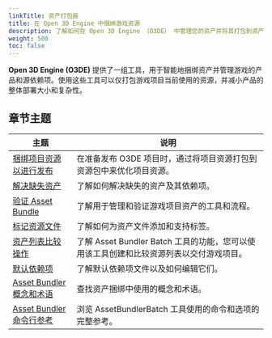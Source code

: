 ```yaml
---
linkTitle: 资产打包器
title: 在 Open 3D Engine 中捆绑游戏资源
description: 了解如何在 Open 3D Engine （O3DE） 中管理您的资产并将其打包到资产包中。
weight: 500
toc: false
---
```


**Open 3D Engine (O3DE)** 提供了一组工具，用于智能地捆绑资产并管理游戏的产品和源依赖项。使用这些工具可以仅打包游戏项目当前使用的资源，并减小产品的整体部署大小和复杂性。


## 章节主题

| 主题 | 说明 |
| --- | --- |
| [捆绑项目资源以进行发布](./bundle-assets-for-release) | 在准备发布 O3DE 项目时，通过将项目资源打包到资源包中来优化项目资源。 |
| [解决缺失资产](./assets-resolving) | 了解如何解决缺失的资产及其依赖项。 |
| [验证 Asset Bundle](./verifying-bundles) | 了解用于管理和验证游戏项目资产的工具和流程。 |
| [标记资源文件](./file-tagging) | 了解如何为资产文件添加和支持标签。 |
| [资产列表比较操作](./list-operations) | 了解 Asset Bundler Batch 工具的功能，您可以使用该工具创建和比较资源列表以交付游戏项目。 |
| [默认依赖项](./default-dependencies) | 了解默认依赖项文件以及如何编辑它们。 |
| [Asset Bundler 概念和术语](./concepts) | 查找资产捆绑中使用的概念和术语。 |
| [Asset Bundler 命令行参考](./command-line-reference) | 浏览 AssetBundlerBatch 工具使用的命令和选项的完整参考。 |

